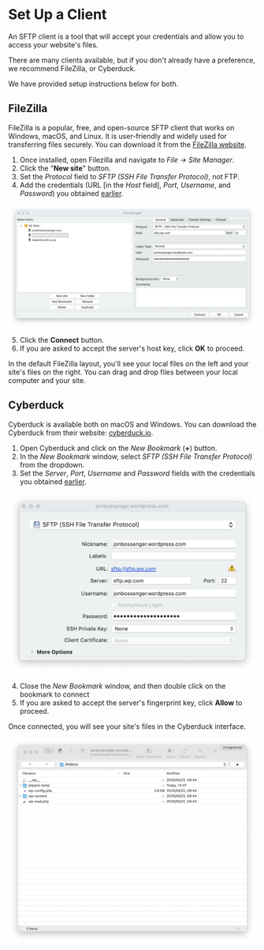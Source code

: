 # Set Up a Client

An SFTP client is a tool that will accept your credentials and allow you to access your website's files. 

There are many clients available, but if you don't already have a preference, we recommend FileZilla, or Cyberduck. 

We have provided setup instructions below for both.

## FileZilla

FileZilla is a popular, free, and open-source SFTP client that works on Windows, macOS, and Linux. It is user-friendly and widely used for transferring files securely. You can download it from the [FileZilla website](https://filezilla-project.org/download.php).

1. Once installed, open Filezilla and navigate to *File → Site Manager*.
2. Click the "**New site**" button.
3. Set the *Protocol* field to *SFTP (SSH File Transfer Protocol)*, not FTP.
4. Add the credentials (URL [in the *Host* field], *Port*, *Username*, and *Password*) you obtained [earlier](credentials.md).

![filezilla-03.png](https://raw.githubusercontent.com/jonathanbossenger/dot-com-developer-docs/refs/heads/main/developer-tools/sftp/images/filezilla-03.png)

5. Click the **Connect** button.
6. If you are asked to accept the server's host key, click **OK** to proceed.

In the default FileZilla layout, you'll see your local files on the left and your site's files on the right. You can drag and drop files between your local computer and your site. 

## Cyberduck

Cyberduck is available both on macOS and Windows. You can download the Cyberduck from their website: [cyberduck.io](https://cyberduck.io/).

1. Open Cyberduck and click on the *New Bookmark* (**+**) button.
2. In the *New Bookmark* window, select *SFTP (SSH File Transfer Protocol)* from the dropdown.
3. Set the *Server*, *Port*, *Username* and *Password* fields with the credentials you obtained [earlier](credentials.md).

![cyberduck-02.png](https://raw.githubusercontent.com/jonathanbossenger/dot-com-developer-docs/refs/heads/main/developer-tools/sftp/images/cyberduck-02.png)

4. Close the *New Bookmark* window, and then double click on the bookmark to connect
5. If you are asked to accept the server's fingerprint key, click **Allow** to proceed.

Once connected, you will see your site's files in the Cyberduck interface. 

![cyberduck-04.png](https://raw.githubusercontent.com/jonathanbossenger/dot-com-developer-docs/refs/heads/main/developer-tools/sftp/images/cyberduck-04.png)